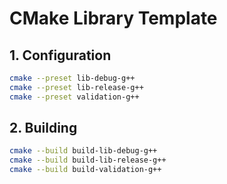 # CMake Library Template

## 1. Configuration

```bash
cmake --preset lib-debug-g++
cmake --preset lib-release-g++
cmake --preset validation-g++
```

## 2. Building

```bash
cmake --build build-lib-debug-g++
cmake --build build-lib-release-g++
cmake --build build-validation-g++
```